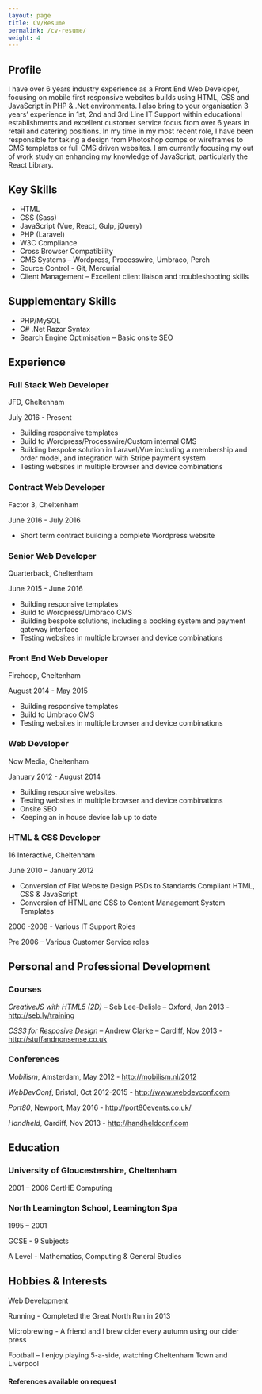 ```yaml
---
layout: page
title: CV/Resume
permalink: /cv-resume/
weight: 4
---
```


## Profile
I have over 6 years industry experience as a Front End Web Developer, focusing on mobile first responsive websites builds using HTML, CSS and JavaScript in PHP & .Net environments. I also bring to your organisation 3 years’ experience in 1st, 2nd and 3rd Line IT Support within educational establishments and excellent customer service focus from over 6 years in retail and catering positions. In my time in my most recent role, I have been responsible for taking a design from Photoshop comps or wireframes to CMS templates or full CMS driven websites. I am currently focusing my out of work study on enhancing my knowledge of JavaScript, particularly the React Library.

## Key Skills
- HTML
- CSS (Sass)
- JavaScript (Vue, React, Gulp, jQuery)
- PHP (Laravel)
- W3C Compliance
- Cross Browser Compatibility
- CMS Systems – Wordpress, Processwire, Umbraco, Perch
- Source Control - Git, Mercurial
- Client Management – Excellent client liaison and troubleshooting skills

## Supplementary Skills
- PHP/MySQL
- C# .Net Razor Syntax
- Search Engine Optimisation – Basic onsite SEO  

## Experience

### Full Stack Web Developer
JFD, Cheltenham

July 2016 - Present

- Building responsive templates
- Build to Wordpress/Processwire/Custom internal CMS
- Building bespoke solution in Laravel/Vue including a membership and order model, and integration with Stripe payment system
- Testing websites in multiple browser and device combinations

### Contract Web Developer
Factor 3, Cheltenham

June 2016 - July 2016

- Short term contract building a complete Wordpress website

### Senior Web Developer
Quarterback, Cheltenham

June 2015 - June 2016

- Building responsive templates
- Build to Wordpress/Umbraco CMS
- Building bespoke solutions, including a booking system and payment gateway interface
- Testing websites in multiple browser and device combinations

### Front End Web Developer
Firehoop, Cheltenham

August 2014 - May 2015

- Building responsive templates
- Build to Umbraco CMS
- Testing websites in multiple browser and device combinations

### Web Developer
Now Media, Cheltenham

January 2012 - August 2014

- Building responsive websites.
- Testing websites in multiple browser and device combinations
- Onsite SEO
- Keeping an in house device lab up to date 

### HTML & CSS Developer
16 Interactive, Cheltenham

June 2010 – January 2012

- Conversion of Flat Website Design PSDs to Standards Compliant HTML, CSS & JavaScript
- Conversion of HTML and CSS to Content Management System Templates

2006 -2008 - Various IT Support Roles

Pre 2006 – Various Customer Service roles

## Personal and Professional Development

### Courses

*CreativeJS with HTML5 (2D)* – Seb Lee-Delisle – Oxford, Jan 2013 - http://seb.ly/training

*CSS3 for Resposive Design* – Andrew Clarke – Cardiff, Nov 2013 - http://stuffandnonsense.co.uk

### Conferences

*Mobilism*, Amsterdam, May 2012 - http://mobilism.nl/2012

*WebDevConf*, Bristol, Oct 2012-2015 - http://www.webdevconf.com

*Port80*, Newport, May 2016 - http://port80events.co.uk/

*Handheld*, Cardiff, Nov 2013 - http://handheldconf.com

## Education

### University of Gloucestershire, Cheltenham
2001 – 2006
CertHE Computing

### North Leamington School, Leamington Spa
1995 – 2001

GCSE - 9 Subjects

A Level - Mathematics, Computing & General Studies

## Hobbies & Interests
Web Development

Running - Completed the Great North Run in 2013

Microbrewing - A friend and I brew cider every autumn using our cider press

Football – I enjoy playing 5-a-side, watching Cheltenham Town and Liverpool 

#### References available on request
